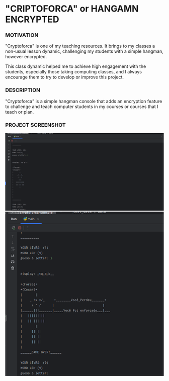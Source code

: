 # "CRIPTOFORCA" or HANGAMN ENCRYPTED

### MOTIVATION

"Cryptoforca" is one of my teaching resources. It brings to my classes a non-usual lesson dynamic, challenging my students with a simple hangman, however encrypted.

This class dynamic helped me to achieve high engagement with the students, especially those taking computing classes, and I always encourage them to try to develop or improve this project.

### DESCRIPTION

"Cryptoforca" is a simple hangman console that adds an encryption feature to challenge and teach computer students in my courses or courses that I teach or plan. 

### PROJECT SCREENSHOT

![](https://github.com/ljelectrar/assets/blob/main/projects%20screenshots/cryptoforca-1.png)
</br>
![](https://github.com/ljelectrar/assets/blob/main/projects%20screenshots/cryptoforca-2.png)
